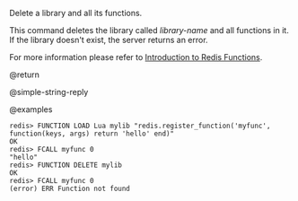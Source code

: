 Delete a library and all its functions.

This command deletes the library called _library-name_ and all functions in it.
If the library doesn't exist, the server returns an error.

For more information please refer to [Introduction to Redis Functions](/topics/functions-intro).

@return

@simple-string-reply

@examples

```
redis> FUNCTION LOAD Lua mylib "redis.register_function('myfunc', function(keys, args) return 'hello' end)"
OK
redis> FCALL myfunc 0
"hello"
redis> FUNCTION DELETE mylib
OK
redis> FCALL myfunc 0
(error) ERR Function not found
```
